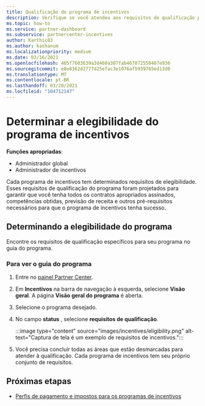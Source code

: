```yaml
---
title: Qualificação do programa de incentivos
description: Verifique se você atendeu aos requisitos de qualificação para o programa de incentivos. Esse processo inclui a verificação da qualificação no guia do programa.
ms.topic: how-to
ms.service: partner-dashboard
ms.subservice: partnercenter-incentives
author: Karthic83
ms.author: kashanum
ms.localizationpriority: medium
ms.date: 03/16/2021
ms.openlocfilehash: 405f7603639a3d460a307fab467872550487e936
ms.sourcegitcommit: e8e8362d2777d25efac3e1076af5939765ed13d0
ms.translationtype: MT
ms.contentlocale: pt-BR
ms.lasthandoff: 03/20/2021
ms.locfileid: "104712147"
---
```

# <a name="determine-your-incentives-program-eligibility"></a>Determinar a elegibilidade do programa de incentivos

**Funções apropriadas**:

- Administrador global
- Administrador de incentivos

 Cada programa de incentivos tem determinados requisitos de elegibilidade. Esses requisitos de qualificação do programa foram projetados para garantir que você tenha todos os contratos apropriados assinados, competências obtidas, previsão de receita e outros pré-requisitos necessários para que o programa de incentivos tenha sucesso.

## <a name="determining-your-program-eligibility"></a>Determinando a elegibilidade do programa

Encontre os requisitos de qualificação específicos para seu programa no guia do programa. 

### <a name="to-see-your-program-guide"></a>Para ver o guia do programa

1. Entre no [painel Partner Center](https://partner.microsoft.com/dashboard/).

2. Em **Incentivos** na barra de navegação à esquerda, selecione **Visão geral**. A página **Visão geral do programa** é aberta.

3. Selecione o programa desejado.

4. No campo **status** , selecione **requisitos de qualificação**.

   :::image type="content" source="images/incentives/eligibility.png" alt-text="Captura de tela é um exemplo de requisitos de incentivos.":::

5. Você precisa concluir todas as áreas que estão desmarcadas para atender à qualificação. Cada programa de incentivos tem seu próprio conjunto de requisitos.

## <a name="next-steps"></a>Próximas etapas

- [Perfis de pagamento e impostos para os programas de incentivos](incentives-create-and-manage-your-payout-and-tax-profiles.md)
